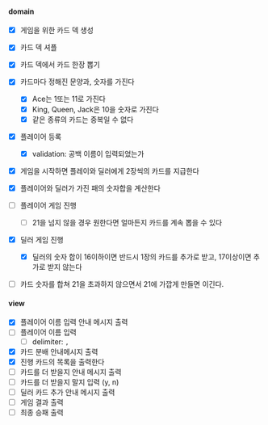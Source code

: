 

#### domain

- [x] 게임을 위한 카드 덱 생성
- [x] 카드 덱 셔플
- [x] 카드 덱에서 카드 한장 뽑기
- [x] 카드마다 정해진 문양과, 숫자를 가진다
  - [x] Ace는 1또는 11로 가진다
  - [x] King, Queen, Jack은 10을 숫자로 가진다
  - [x] 같은 종류의 카드는 중복일 수 없다
- [x] 플레이어 등록
  - [x] validation: 공백 이름이 입력되었는가
- [x] 게임을 시작하면 플레이와 딜러에게 2장씩의 카드를 지급한다
- [x] 플레이어와 딜러가 가진 패의 숫자합을 계산한다
- [ ] 플레이어 게임 진행
  - [ ] 21을 넘지 않을 경우 원한다면 얼마든지 카드를 계속 뽑을 수 있다
- [x] 딜러 게임 진행
  - [x] 딜러의 숫자 합이 16이하이면 반드시 1장의 카드를 추가로 받고, 17이상이면 추가로 받지 않는다
- [ ] 카드 숫자를 합쳐 21을 초과하지 않으면서 21에 가깝게 만들면 이긴다.


#### view

- [x] 플레이어 이름 입력 안내 메시지 출력
- [ ] 플레이어 이름 입력
  - [ ] delimiter: `,`
- [x] 카드 분배 안내메시지 출력
- [x] 진행 카드의 목록을 출력한다
- [ ] 카드를 더 받을지 안내 메시지 출력
- [ ] 카드를 더 받을지 말지 입력 (y, n)
- [ ] 딜러 카드 추가 안내 메시지 출력
- [ ] 게임 결과 출력
- [ ] 최종 승패 출력
